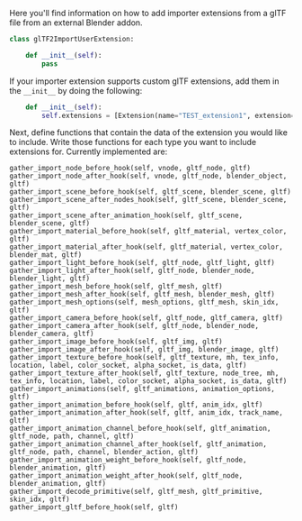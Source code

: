 Here you'll find information on how to add importer extensions from a glTF file from an external Blender addon.


```python
class glTF2ImportUserExtension:

    def __init__(self):
        pass
```

If your importer extension supports custom glTF extensions, add them in the `__init__` by doing the following:

```python
    def __init__(self):
        self.extensions = [Extension(name="TEST_extension1", extension={}, required=True), Extension(name="TEST_extension2", extension={}, required=False)]
```

Next, define functions that contain the data of the extension you would like to include. Write those functions for each type you want to include extensions for. Currently implemented are:

```
gather_import_node_before_hook(self, vnode, gltf_node, gltf)
gather_import_node_after_hook(self, vnode, gltf_node, blender_object, gltf)
gather_import_scene_before_hook(self, gltf_scene, blender_scene, gltf)
gather_import_scene_after_nodes_hook(self, gltf_scene, blender_scene, gltf)
gather_import_scene_after_animation_hook(self, gltf_scene, blender_scene, gltf)
gather_import_material_before_hook(self, gltf_material, vertex_color, gltf)
gather_import_material_after_hook(self, gltf_material, vertex_color, blender_mat, gltf)
gather_import_light_before_hook(self, gltf_node, gltf_light, gltf)
gather_import_light_after_hook(self, gltf_node, blender_node, blender_light, gltf)
gather_import_mesh_before_hook(self, gltf_mesh, gltf)
gather_import_mesh_after_hook(self, gltf_mesh, blender_mesh, gltf)
gather_import_mesh_options(self, mesh_options, gltf_mesh, skin_idx, gltf)
gather_import_camera_before_hook(self, gltf_node, gltf_camera, gltf)
gather_import_camera_after_hook(self, gltf_node, blender_node, blender_camera, gltf)
gather_import_image_before_hook(self, gltf_img, gltf)
gather_import_image_after_hook(self, gltf_img, blender_image, gltf)
gather_import_texture_before_hook(self, gltf_texture, mh, tex_info, location, label, color_socket, alpha_socket, is_data, gltf)
gather_import_texture_after_hook(self, gltf_texture, node_tree, mh, tex_info, location, label, color_socket, alpha_socket, is_data, gltf)
gather_import_animations(self, gltf_animations, animation_options, gltf)
gather_import_animation_before_hook(self, gltf, anim_idx, gltf)
gather_import_animation_after_hook(self, gltf, anim_idx, track_name, gltf)
gather_import_animation_channel_before_hook(self, gltf_animation, gltf_node, path, channel, gltf)
gather_import_animation_channel_after_hook(self, gltf_animation, gltf_node, path, channel, blender_action, gltf)
gather_import_animation_weight_before_hook(self, gltf_node, blender_animation, gltf)
gather_import_animation_weight_after_hook(self, gltf_node, blender_animation, gltf)
gather_import_decode_primitive(self, gltf_mesh, gltf_primitive, skin_idx, gltf)
gather_import_gltf_before_hook(self, gltf)
```
